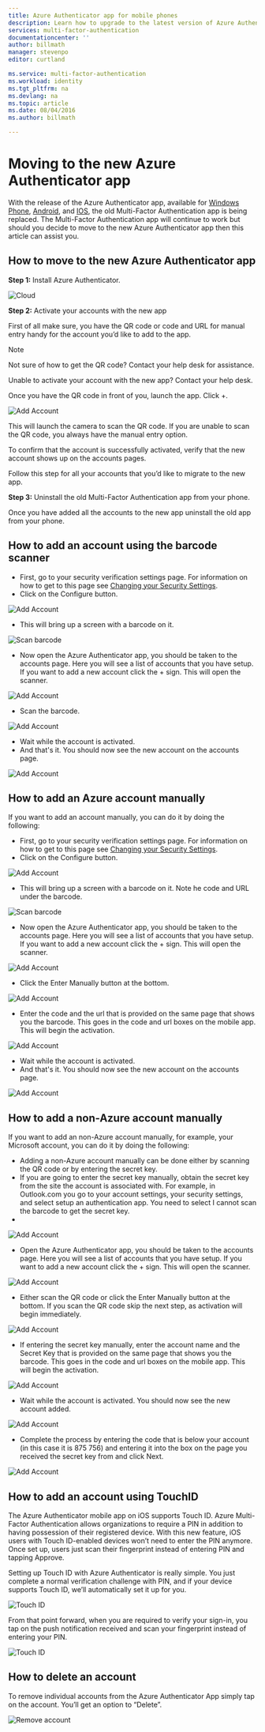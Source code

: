 ```yaml
---
title: Azure Authenticator app for mobile phones
description: Learn how to upgrade to the latest version of Azure Authenticatior.
services: multi-factor-authentication
documentationcenter: ''
author: billmath
manager: stevenpo
editor: curtland

ms.service: multi-factor-authentication
ms.workload: identity
ms.tgt_pltfrm: na
ms.devlang: na
ms.topic: article
ms.date: 08/04/2016
ms.author: billmath

---
```

# Moving to the new Azure Authenticator app
With the release of the Azure Authenticator app, available for [Windows Phone](http://www.windowsphone.com/en-us/store/app/azure-authenticator/03a5b2bf-6066-418f-b569-e8aecbc06e50), [Android](https://play.google.com/store/apps/details?id=com.azure.authenticator), and [IOS](https://itunes.apple.com/us/app/azure-authenticator/id983156458), the old Multi-Factor Authentication app is being replaced.  The Multi-Factor Authentication app will continue to work but should you decide to move to the new Azure Authenticator app then this article can assist you.  

## How to move to the new Azure Authenticator app
**Step 1:** Install Azure Authenticator.

![Cloud](./media/multi-factor-authentication-azure-authenticator/home.png)

**Step 2:** Activate your accounts with the new app

First of all make sure, you have the QR code or code and URL for manual entry handy for the account you’d like to add to the app.

> [!NOTE]
> Not sure of how to get the QR code? Contact your help desk for assistance.
> 
> Unable to activate your account with the new app? Contact your help desk.
> 
> 

Once you have the QR code in front of you, launch the app. Click +. 

![Add Account](./media/multi-factor-authentication-azure-authenticator/addaccount.png)

This will launch the camera to scan the QR code.  If you are unable to scan the QR code, you always have the manual entry option. 

To confirm that the account is successfully activated, verify that the new account shows up on the accounts pages. 

Follow this step for all your accounts that you’d like to migrate to the new app.

**Step 3:**  Uninstall the old Multi-Factor Authentication app from your phone.

Once you have added all the accounts to the new app uninstall the old app from your phone.

## How to add an account using the barcode scanner
* First, go to your security verification settings page.  For information on how to get to this page see [Changing your Security Settings](multi-factor-authentication-end-user-manage-settings.md).
* Click on the Configure button. 

![Add Account](./media/multi-factor-authentication-azure-authenticator/azureauthe.png)

* This will bring up a screen with a barcode on it.

![Scan barcode](./media/multi-factor-authentication-azure-authenticator/barcode2.png)

* Now open the Azure Authenticator app, you should be taken to the accounts page.  Here you will see a list of accounts that you have setup.  If you want to add a new account click the + sign.  This will open the scanner.

![Add Account](./media/multi-factor-authentication-azure-authenticator/addaccount3.png)

* Scan the barcode. 

![Add Account](./media/multi-factor-authentication-azure-authenticator/scan.png)

* Wait while the account is activated.
* And that's it.  You should now see the new account on the accounts page.

![Add Account](./media/multi-factor-authentication-azure-authenticator/addaccount2.png)

## How to add an Azure account manually
If you want to add an account manually, you can do it by doing the following:

* First, go to your security verification settings page.  For information on how to get to this page see [Changing your Security Settings](multi-factor-authentication-end-user-manage-settings.md).
* Click on the Configure button. 

![Add Account](./media/multi-factor-authentication-azure-authenticator/azureauthe.png)

* This will bring up a screen with a barcode on it.  Note he code and URL under the barcode.

![Scan barcode](./media/multi-factor-authentication-azure-authenticator/barcode2.png)

* Now open the Azure Authenticator app, you should be taken to the accounts page.  Here you will see a list of accounts that you have setup.  If you want to add a new account click the + sign.  This will open the scanner.

![Add Account](./media/multi-factor-authentication-azure-authenticator/addaccount3.png)

* Click the Enter Manually button at the bottom.

![Add Account](./media/multi-factor-authentication-azure-authenticator/scan.png)

* Enter the code and the url that is provided on the same page that shows you the barcode.  This goes in the code and url boxes on the mobile app.  This will begin the activation.

![Add Account](./media/multi-factor-authentication-azure-authenticator/manual.png)

* Wait while the account is activated.
* And that's it.  You should now see the new account on the accounts page.

![Add Account](./media/multi-factor-authentication-azure-authenticator/addaccount2.png)

## How to add a non-Azure account manually
If you want to add an non-Azure account manually, for example, your Microsoft account, you can do it by doing the following:  

* Adding a non-Azure account manually can be done either by scanning the QR code or by entering the secret key.
* If you are going to enter the secret key manually, obtain the secret key from the site the account is associated with.  For example, in Outlook.com you go to your account settings, your security settings, and select setup an authentication app.  You need to select I cannot scan the barcode to get the secret key.
* 
![Add Account](./media/multi-factor-authentication-azure-authenticator/secretkey.png)

* Open the Azure Authenticator app, you should be taken to the accounts page.  Here you will see a list of accounts that you have setup.  If you want to add a new account click the + sign.  This will open the scanner.

![Add Account](./media/multi-factor-authentication-azure-authenticator/addaccount3.png)

* Either scan the QR code or click the Enter Manually button at the bottom.  If you scan the QR code skip the next step, as activation will begin immediately.

![Add Account](./media/multi-factor-authentication-azure-authenticator/scan.png)

* If entering the secret key manually, enter the account name and the Secret Key that is provided on the same page that shows you the barcode.  This goes in the code and url boxes on the mobile app.  This will begin the activation.

![Add Account](./media/multi-factor-authentication-azure-authenticator/manual.png)

* Wait while the account is activated.  You should now see the new account added.

![Add Account](./media/multi-factor-authentication-azure-authenticator/msaccount.png)

* Complete the process by entering the code that is below your account (in this case it is 875 756) and entering it into the box on the page you received the secret key from and click Next.  

![Add Account](./media/multi-factor-authentication-azure-authenticator/verify.png)

## How to add an account using TouchID
The Azure Authenticator mobile app on iOS supports Touch ID.  Azure Multi-Factor Authentication allows organizations to require a PIN in addition to having possession of their registered device. With this new feature, iOS users with Touch ID-enabled devices won’t need to enter the PIN anymore. Once set up, users just scan their fingerprint instead of entering PIN and tapping Approve.

Setting up Touch ID with Azure Authenticator is really simple. You just complete a normal verification challenge with PIN, and if your device supports Touch ID, we’ll automatically set it up for you. 

![Touch ID](./media/multi-factor-authentication-azure-authenticator/touchid1.png)

From that point forward, when you are required to verify your sign-in, you tap on the push notification received and scan your fingerprint instead of entering your PIN.

![Touch ID](./media/multi-factor-authentication-azure-authenticator/touchid2.png)

## How to delete an account
To remove individual accounts from the Azure Authenticator App simply tap on the account. You’ll get an option to “Delete”. 

![Remove account](./media/multi-factor-authentication-azure-authenticator/remove.png)

